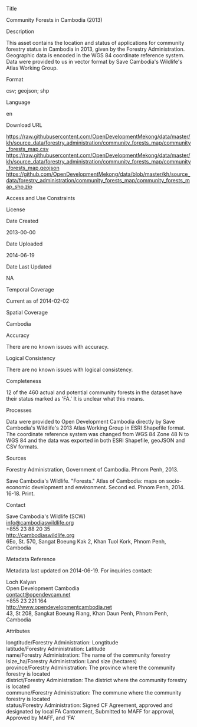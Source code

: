 Title

Community Forests in Cambodia (2013)

Description

This asset contains the location and status of applications for community forestry status in Cambodia in 2013, given by the Forestry Administration. Geographic data is encoded in the WGS 84 coordinate reference system. Data were provided to us in vector format by Save Cambodia's Wildlife's Atlas Working Group.

Format

csv; geojson; shp

Language

en

Download URL

https://raw.githubusercontent.com/OpenDevelopmentMekong/data/master/kh/source_data/forestry_administration/community_forests_map/community_forests_map.csv
https://raw.githubusercontent.com/OpenDevelopmentMekong/data/master/kh/source_data/forestry_administration/community_forests_map/community_forests_map.geojson
https://github.com/OpenDevelopmentMekong/data/blob/master/kh/source_data/forestry_administration/community_forests_map/community_forests_map_shp.zip

Access and Use Constraints



License



Date Created

2013-00-00  

Date Uploaded

2014-06-19

Date Last Updated

NA

Temporal Coverage

Current as of 2014-02-02

Spatial Coverage

Cambodia

Accuracy

There are no known issues with accuracy.

Logical Consistency

There are no known issues with logical consistency.

Completeness

12 of the 460 actual and potential community forests in the dataset have their status marked as 'FA.' It is unclear what this means.

Processes

Data were provided to Open Development Cambodia directly by Save Cambodia's Wildlife's 2013 Atlas Working Group in ESRI Shapefile format. The coordinate reference system was changed from WGS 84 Zone 48 N to WGS 84 and the data was exported in both ESRI Shapefile, geoJSON and CSV formats.

Sources

Forestry Administration, Government of Cambodia. Phnom Penh, 2013.

Save Cambodia's Wildlife. "Forests." Atlas of Cambodia: maps on socio-economic development and environment. Second ed. Phnom Penh, 2014. 16-18. Print.

Contact

Save Cambodia's Wildlife (SCW)  
info@cambodiaswildlife.org  
+855 23 88 20 35  
http://cambodiaswildlife.org  
6Eo, St. 570, Sangat Boeung Kak 2, Khan Tuol Kork, Phnom Penh, Cambodia  


Metadata Reference

Metadata last updated on 2014-06-19. For inquiries contact:

Loch Kalyan  
Open Development Cambodia  
contact@opendevcam.net  
+855 23 221 164  
http://www.opendevelopmentcambodia.net  
43, St 208, Sangkat Boeung Riang, Khan Daun Penh, Phnom Penh, Cambodia  

Attributes

longtitude/Forestry Administration: Longtitude  
latitude/Forestry Administration: Latitude  
name/Forestry Administration: The name of the community forestry  
lsize_ha/Forestry Administration: Land size (hectares)  
province/Forestry Administration: The province where the community forestry is located  
district/Forestry Administration: The district where the community forestry is located  
commune/Forestry Administration: The commune where the community forestry is located  
status/Forestry Administration: Signed CF Agreement, approved and designated by local FA Cantonment, Submitted to MAFF for approval, Approved by MAFF, and 'FA'  
